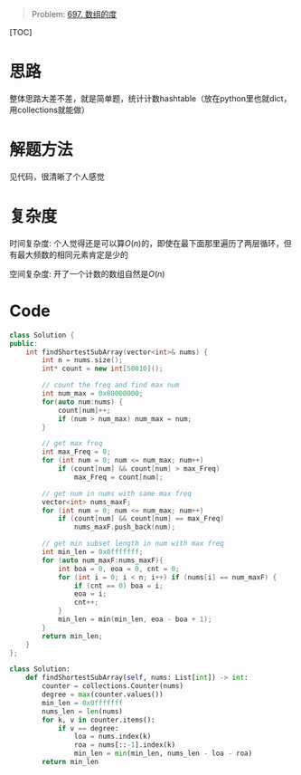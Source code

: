 

> Problem: [697. 数组的度](https://leetcode.cn/problems/degree-of-an-array/description/)

[TOC]

# 思路

整体思路大差不差，就是简单题，统计计数hashtable（放在python里也就dict，用collections就能做）

# 解题方法

见代码，很清晰了个人感觉

# 复杂度

时间复杂度: 个人觉得还是可以算$O(n)$的，即使在最下面那里遍历了两层循环，但有最大频数的相同元素肯定是少的

空间复杂度: 开了一个计数的数组自然是$O(n)$



# Code
```C++ []
class Solution {
public:
    int findShortestSubArray(vector<int>& nums) {
        int n = nums.size();
        int* count = new int[50010]();

        // count the freq and find max num
        int num_max = 0x80000000;
        for(auto num:nums) {
            count[num]++;
            if (num > num_max) num_max = num;
        }

        // get max freq
        int max_Freq = 0;
        for (int num = 0; num <= num_max; num++) 
            if (count[num] && count[num] > max_Freq)
                max_Freq = count[num];

        // get num in nums with same max freq
        vector<int> nums_maxF;
        for (int num = 0; num <= num_max; num++) 
            if (count[num] && count[num] == max_Freq)
                nums_maxF.push_back(num);

        // get min subset length in num with max freq
        int min_len = 0x0fffffff;
        for (auto num_maxF:nums_maxF){
            int boa = 0, eoa = 0, cnt = 0;
            for (int i = 0; i < n; i++) if (nums[i] == num_maxF) {
                if (cnt == 0) boa = i;
                eoa = i;
                cnt++;
            }
            min_len = min(min_len, eoa - boa + 1);
        }
        return min_len;
    }
};
```
  
```python
class Solution:
    def findShortestSubArray(self, nums: List[int]) -> int:
        counter = collections.Counter(nums)
        degree = max(counter.values())
        min_len = 0x0fffffff
        nums_len = len(nums)
        for k, v in counter.items():
            if v == degree:
                loa = nums.index(k)
                roa = nums[::-1].index(k)
                min_len = min(min_len, nums_len - loa - roa)
        return min_len
```